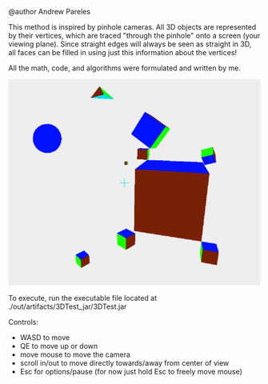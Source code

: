 @author Andrew Pareles

This method is inspired by pinhole cameras. 
All 3D objects are represented by their vertices, which are traced "through the pinhole" onto a screen (your viewing plane). Since straight edges will always be seen as straight in 3D, all faces can be filled in using just this information about the vertices!

All the math, code, and algorithms were formulated and written by me.

![](demophoto.png)

To execute, run the executable file located at ./out/artifacts/3DTest_jar/3DTest.jar

Controls:
- WASD to move
- QE to move up or down
- move mouse to move the camera
- scroll in/out to move directly towards/away from center of view
- Esc for options/pause (for now just hold Esc to freely move mouse)
